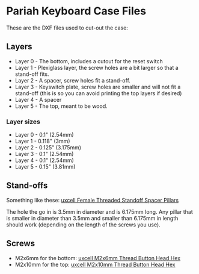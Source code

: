 # Pariah Keyboard Case Files

These are the DXF files used to cut-out the case:

## Layers

* Layer 0 - The bottom, includes a cutout for the reset switch
* Layer 1 - Plexiglass layer, the screw holes are a bit larger so that a stand-off fits.
* Layer 2 - A spacer, screw holes fit a stand-off.
* Layer 3 - Keyswitch plate, screw holes are smaller and will not fit a stand-off (this is so you can avoid printing the top layers if desired)
* Layer 4 - A spacer
* Layer 5 - The top, meant to be wood.

### Layer sizes

* Layer 0 - 0.1" (2.54mm)
* Layer 1 - 0.118" (3mm)
* Layer 2 - 0.125" (3.175mm)
* Layer 3 - 0.1" (2.54mm)
* Layer 4 - 0.1" (2.54mm)
* Layer 5 - 0.15" (3.81mm)

## Stand-offs

Something like these: [uxcell Female Threaded Standoff Spacer Pillars](https://www.amazon.com/dp/B00R1JBE7G/)

The hole the go in is 3.5mm in diameter and is 6.175mm long. Any pillar that is smaller in diameter than 3.5mm and smaller than 6.175mm in length should work (depending on the length of the screws you use).

## Screws

* M2x6mm for the bottom: [uxcell M2x6mm Thread Button Head Hex](https://www.amazon.com/dp/B01B1OD9UQ)
* M2x10mm for the top: [uxcell M2x10mm Thread Button Head Hex](https://www.amazon.com/dp/B01AXUSN1Y)
